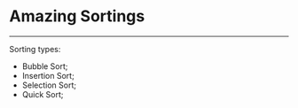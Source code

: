 Amazing Sortings
==========
-----

Sorting types:
- Bubble Sort;
- Insertion Sort;
- Selection Sort;
- Quick Sort;
